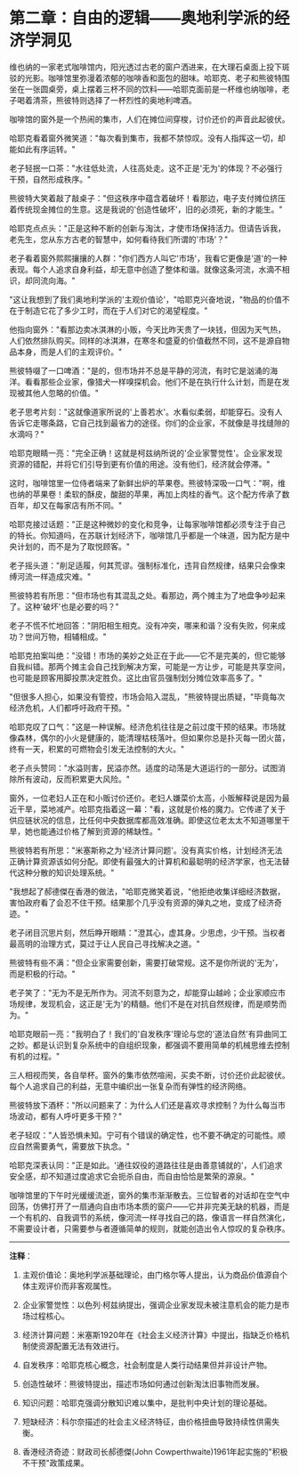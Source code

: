 # 第二章：自由的逻辑——奥地利学派的经济学洞见

维也纳的一家老式咖啡馆内，阳光透过古老的窗户洒进来，在大理石桌面上投下斑驳的光影。咖啡馆里弥漫着浓郁的咖啡香和面包的甜味。哈耶克、老子和熊彼特围坐在一张圆桌旁，桌上摆着三杯不同的饮料——哈耶克面前是一杯维也纳咖啡，老子喝着清茶，熊彼特则选择了一杯烈性的奥地利啤酒。

咖啡馆的窗外是一个热闹的集市，人们在摊位间穿梭，讨价还价的声音此起彼伏。

哈耶克看着窗外微笑道："每次看到集市，我都不禁惊叹。没有人指挥这一切，却能如此有序运转。"

老子轻抿一口茶："水往低处流，人往高处走。这不正是'无为'的体现？不必强行干预，自然形成秩序。"

熊彼特大笑着敲了敲桌子："但这秩序中蕴含着破坏！看那边，电子支付摊位挤压着传统现金摊位的生意。这是我说的'创造性破坏'，旧的必须死，新的才能生。"

哈耶克点点头："正是这种不断的创新与淘汰，才使市场保持活力。但请告诉我，老先生，您从东方古老的智慧中，如何看待我们所谓的'市场'？"

老子看着窗外熙熙攘攘的人群："你们西方人叫它'市场'，我看它更像是'道'的一种表现。每个人追求自身利益，却无意中创造了整体和谐。就像这条河流，水滴不相识，却同流向海。"

"这让我想到了我们奥地利学派的'主观价值论'，"哈耶克兴奋地说，"物品的价值不在于制造它花了多少工时，而在于人们对它的渴望程度。"

他指向窗外："看那边卖冰淇淋的小贩，今天比昨天贵了一块钱，但因为天气热，人们依然排队购买。同样的冰淇淋，在寒冬和盛夏的价值截然不同，这不是源自物品本身，而是人们的主观评价。"

熊彼特啜了一口啤酒："是的，但市场并不总是平静的河流，有时它是汹涌的海洋。看看那些企业家，像猎犬一样嗅探机会。他们不是在执行什么计划，而是在发现被其他人忽略的价值。"

老子思考片刻："这就像道家所说的'上善若水'。水看似柔弱，却能穿石。没有人告诉它走哪条路，它自己找到最省力的途径。你们的企业家，不就像是寻找缝隙的水滴吗？"

哈耶克眼睛一亮："完全正确！这就是柯兹纳所说的'企业家警觉性'。企业家发现资源的错配，并将它们引导到更有价值的用途。没有他们，经济就会停滞。"

这时，咖啡馆里一位侍者端来了新鲜出炉的苹果卷。熊彼特深吸一口气："啊，维也纳的苹果卷！柔软的酥皮，酸甜的苹果，再加上肉桂的香气。这个配方传承了数百年，却又在每家店有所不同。"

哈耶克接过话题："正是这种微妙的变化和竞争，让每家咖啡馆都必须专注于自己的特长。你知道吗，在苏联计划经济下，咖啡馆几乎都是一个味道，因为配方是中央计划的，而不是为了取悦顾客。"

老子摇头道："削足适履，何其荒谬。强制标准化，违背自然规律，结果只会像束缚河流一样造成灾难。"

熊彼特若有所思："但市场也有其混乱之处。看那边，两个摊主为了地盘争吵起来了。这种'破坏'也是必要的吗？"

老子不慌不忙地回答："阴阳相生相克。没有冲突，哪来和谐？没有失败，何来成功？世间万物，相辅相成。"

哈耶克拍案叫绝："没错！市场的美妙之处正在于此——它不是完美的，但它能够自我纠错。那两个摊主会自己找到解决方案，可能是一方让步，可能是共享空间，也可能是顾客用脚投票决定胜负。这比由官员强制划分摊位效率高多了。"

"但很多人担心，如果没有管控，市场会陷入混乱，"熊彼特提出质疑，"毕竟每次经济危机，人们都呼吁政府干预。"

哈耶克叹了口气："这是一种误解。经济危机往往是之前过度干预的结果。市场就像森林，偶尔的小火是健康的，能清理枯枝落叶。但如果你总是扑灭每一团火苗，终有一天，积累的可燃物会引发无法控制的大火。"

老子点头赞同："水溢则害，民溢亦然。适度的动荡是大道运行的一部分。试图消除所有波动，反而积累更大风险。"

窗外，一位老妇人正在和小贩讨价还价。老妇人嫌菜价太高，小贩解释说是因为最近干旱，菜地减产。哈耶克指着这一幕："看，这就是价格的魔力。它传递了关于供应链状况的信息，比任何中央数据库都高效准确。即使这位老太太不知道哪里干旱，她也能通过价格了解到资源的稀缺性。"

熊彼特若有所思："米塞斯称之为'经济计算问题'。没有真实价格，计划经济无法正确计算资源该如何分配。即使有最强大的计算机和最聪明的经济学家，也无法替代这种分散的知识处理系统。"

"我想起了郝德傑在香港的做法，"哈耶克微笑着说，"他拒绝收集详细经济数据，害怕政府看了会忍不住干预。结果那个几乎没有资源的弹丸之地，变成了经济奇迹。"

老子闭目沉思片刻，然后睁开眼睛："澄其心，虚其身。少思虑，少干预。当权者最高明的治理方式，莫过于让人民自己寻找解决之道。"

熊彼特有些不满："但企业家需要创新，需要打破常规。这不是你所说的'无为'，而是积极的行动。"

老子笑了："无为不是无所作为。河流不刻意为之，却能穿山越岭；企业家顺应市场规律，发现机会，这正是'无为'的精髓。他们不是在对抗自然规律，而是顺势而为。"

哈耶克眼前一亮："我明白了！我们的'自发秩序'理论与您的'道法自然'有异曲同工之妙。都是认识到复杂系统中的自组织现象，都强调不要用简单的机械思维去控制有机的过程。"

三人相视而笑，各自举杯。窗外的集市依然喧闹，买卖不断，讨价还价此起彼伏。每个人追求自己的利益，无意中编织出一张复杂而有弹性的经济网络。

熊彼特放下酒杯："所以问题来了：为什么人们还是喜欢寻求控制？为什么每当市场波动，都有人呼吁更多干预？"

老子轻叹："人皆恐惧未知。宁可有个错误的确定性，也不要不确定的可能性。顺应自然需要勇气，需要放下执念。"

哈耶克深表认同："正是如此。'通往奴役的道路往往是由善意铺就的'，人们追求安全感，却不知道过度追求它会扼杀自由，而自由恰恰是繁荣的源泉。"

咖啡馆里的下午时光缓缓流逝，窗外的集市渐渐散去。三位智者的对话却在空气中回荡，仿佛打开了一扇通向自由市场本质的窗户——它并非完美无缺的机器，而是一个有机的、自我调节的系统，像河流一样寻找自己的路，像语言一样自然演化，不需要设计者，只需要参与者遵循简单的规则，就能创造出令人惊叹的复杂秩序。

---

**注释**：

1. 主观价值论：奥地利学派基础理论，由门格尔等人提出，认为商品价值源自个体主观评价而非客观属性。

2. 企业家警觉性：以色列·柯兹纳提出，强调企业家发现未被注意机会的能力是市场过程核心。

3. 经济计算问题：米塞斯1920年在《社会主义经济计算》中提出，指缺乏价格机制使资源配置无法有效进行。

4. 自发秩序：哈耶克核心概念，社会制度是人类行动结果但并非设计产物。

5. 创造性破坏：熊彼特提出，描述市场如何通过创新淘汰旧事物而发展。

6. 知识问题：哈耶克强调分散知识难以集中，是批判中央计划的理论基础。

7. 短缺经济：科尔奈描述的社会主义经济特征，由价格扭曲导致持续性供需失衡。

8. 香港经济奇迹：财政司长郝德傑(John Cowperthwaite)1961年起实施的"积极不干预"政策成果。
